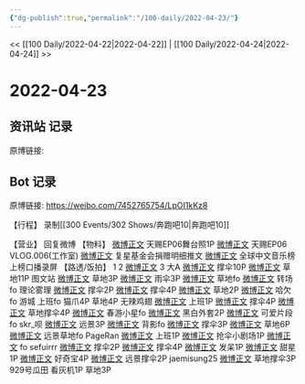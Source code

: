 ```yaml
---
{"dg-publish":true,"permalink":"/100-daily/2022-04-23/"}
---
```



<< [[100 Daily/2022-04-22\|2022-04-22]] | [[100 Daily/2022-04-24\|2022-04-24]] >>

# 2022-04-23

## 资讯站 记录

原博链接:

## Bot 记录

原博链接: https://weibo.com/7452765754/LpOI1kKz8

【行程】
录制[[300 Events/302 Shows/奔跑吧10\|奔跑吧10]]

【营业】
回复微博 [](https://m.weibo.cn/1736988591/4761195887990783) [](https://m.weibo.cn/1736988591/4758989042877951)
【物料】
[微博正文](https://m.weibo.cn/1315706994/4761416425538154) 天赐EP06舞台照1P
[微博正文](https://m.weibo.cn/7478855230/4761489593864661) 天赐EP06 VLOG.006(工作室)
[微博正文](https://m.weibo.cn/6466290670/4761493046824079) 复星基金会捐赠明细推文
[](https://m.weibo.cn/5516167630/4761544501758621) [微博正文](https://m.weibo.cn/6466290670/4761561211863295) 全球中文音乐榜上榜口播录屏
【路透/饭拍】
[](https://m.weibo.cn/3826167928/4761444107420187) 1
[](https://m.weibo.cn/2314516944/4761473761675025) 2
[微博正文](https://m.weibo.cn/3304314095/4761416517812388) 3
大A
[微博正文](https://m.weibo.cn/6873250805/4761427653168617) 撑伞10P
[微博正文](https://m.weibo.cn/6873250805/4761506044707110) 草地11P
图文站
[微博正文](https://m.weibo.cn/6987697229/4761455302020600) 草地3P
[微博正文](https://m.weibo.cn/6987697229/4761456657306656) 雨伞3P
[微博正文](https://m.weibo.cn/6987697229/4761463761928773) 草地fo
[微博正文](https://m.weibo.cn/6987697229/4761471198693658) 转场fo
理论雾理
[微博正文](https://m.weibo.cn/7458115630/4761391153810222) 撑伞2P
[微博正文](https://m.weibo.cn/7458115630/4761401316344440) 撑伞4P
[微博正文](https://m.weibo.cn/7458115630/4761454932132576) 草地2P
[微博正文](https://m.weibo.cn/7458115630/4761451397124459) 哈欠fo
游城
[](https://m.weibo.cn/1801743981/4761369070539043) 上班fo
[](https://m.weibo.cn/1801743981/4761418589013758) 猫爪4P
[](https://m.weibo.cn/1801743981/4761437694069090) 草地4P
无辣鸡翅
[微博正文](https://m.weibo.cn/7495641082/4761368245568640) 上班1P
[微博正文](https://m.weibo.cn/7495641082/4761412905992470) 撑伞4P
[微博正文](https://m.weibo.cn/7495641082/4761424025616608) 草地撑伞4P
[微博正文](https://m.weibo.cn/7495641082/4761437501132752) 春游小星fo
[微博正文](https://m.weibo.cn/7495641082/4761442320909390) 黑白外套2P
[微博正文](https://m.weibo.cn/7495641082/4761466421118048) 可爱片段fo
skr_呗
[微博正文](https://m.weibo.cn/6433509682/4761416802239051) 远景3P
[微博正文](https://m.weibo.cn/6433509682/4761434489096494) 背影fo
[微博正文](https://m.weibo.cn/6433509682/4761442366523861) 撑伞3P
[微博正文](https://m.weibo.cn/6433509682/4761519483519049) 草地6P
[微博正文](https://m.weibo.cn/6433509682/4761563183713420) 远景草地fo
PageRan
[微博正文](https://m.weibo.cn/7633014126/4761375768838402) 上班1P
[微博正文](https://m.weibo.cn/7633014126/4761376222087757) 抢伞小剧场1P
[微博正文](https://m.weibo.cn/7633014126/4761482749023402) fo
sefuirrr
[微博正文](https://m.weibo.cn/7316571481/4761407906646921) 撑伞2P
[微博正文](https://m.weibo.cn/7316571481/4761413152934059) 撑伞4P
[微博正文](https://m.weibo.cn/7316571481/4761414730257000) 发呆1P
[微博正文](https://m.weibo.cn/7316571481/4761464214391580) 甜星1P
[微博正文](https://m.weibo.cn/7316571481/4761477070980311) 好奇宝4P
[微博正文](https://m.weibo.cn/7316571481/4761505381224544) 远景撑伞2P
jaemisung25
[微博正文](https://m.weibo.cn/6211346395/4761422397442750) 草地撑伞3P
929号瓜田
[](https://m.weibo.cn/2410676227/4761446859407588) 看灰机1P
[](https://m.weibo.cn/2410676227/4761460293767413) 草地3P
